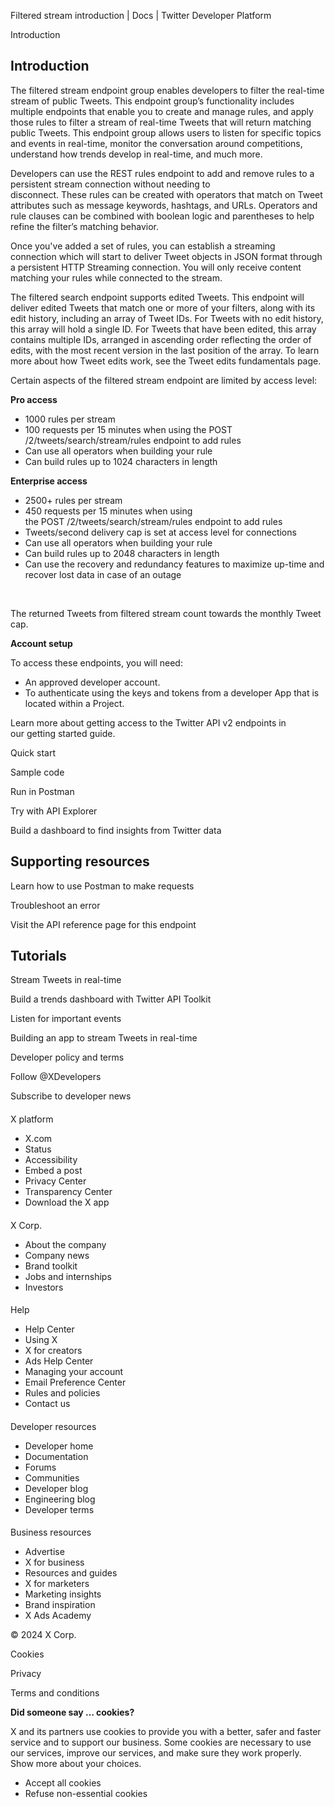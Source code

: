 



Filtered stream introduction | Docs | Twitter Developer Platform 






































































































Introduction



Introduction
------------


The filtered stream endpoint group enables developers to filter the real-time stream of public Tweets. This endpoint group’s functionality includes multiple endpoints that enable you to create and manage rules, and apply those rules to filter a stream of real-time Tweets that will return matching public Tweets. This endpoint group allows users to listen for specific topics and events in real-time, monitor the conversation around competitions, understand how trends develop in real-time, and much more.


Developers can use the REST rules endpoint to add and remove rules to a persistent stream connection without needing to disconnect. These rules can be created with operators that match on Tweet attributes such as message keywords, hashtags, and URLs. Operators and rule clauses can be combined with boolean logic and parentheses to help refine the filter’s matching behavior. 


Once you've added a set of rules, you can establish a streaming connection which will start to deliver Tweet objects in JSON format through a persistent HTTP Streaming connection. You will only receive content matching your rules while connected to the stream.


The filtered search endpoint supports edited Tweets. This endpoint will deliver edited Tweets that match one or more of your filters, along with its edit history, including an array of Tweet IDs. For Tweets with no edit history, this array will hold a single ID. For Tweets that have been edited, this array contains multiple IDs, arranged in ascending order reflecting the order of edits, with the most recent version in the last position of the array. To learn more about how Tweet edits work, see the Tweet edits fundamentals page. 


Certain aspects of the filtered stream endpoint are limited by access level:


**Pro access**


* 1000 rules per stream
* 100 requests per 15 minutes when using the POST /2/tweets/search/stream/rules endpoint to add rules
* Can use all operators when building your rule
* Can build rules up to 1024 characters in length


**Enterprise access**


* 2500+ rules per stream
* 450 requests per 15 minutes when using the POST /2/tweets/search/stream/rules endpoint to add rules
* Tweets/second delivery cap is set at access level for connections
* Can use all operators when building your rule
* Can build rules up to 2048 characters in length
* Can use the recovery and redundancy features to maximize up-time and recover lost data in case of an outage


 


The returned Tweets from filtered stream count towards the monthly Tweet cap.











**Account setup**


To access these endpoints, you will need:


* An approved developer account.
* To authenticate using the keys and tokens from a developer App that is located within a Project.


Learn more about getting access to the Twitter API v2 endpoints in our getting started guide.












Quick start


Sample code


Run in Postman


Try with API Explorer


Build a dashboard to find insights from Twitter data

















Supporting resources
--------------------






Learn how to use Postman to make requests


Troubleshoot an error


Visit the API reference page for this endpoint










Tutorials
---------






Stream Tweets in real-time


Build a trends dashboard with Twitter API Toolkit


Listen for important events


Building an app to stream Tweets in real-time

























Developer policy and terms


Follow @XDevelopers


Subscribe to developer news












#### 
 X platform


* X.com
* Status
* Accessibility
* Embed a post
* Privacy Center
* Transparency Center
* Download the X app




#### 
 X Corp.


* About the company
* Company news
* Brand toolkit
* Jobs and internships
* Investors




#### 
 Help


* Help Center
* Using X
* X for creators
* Ads Help Center
* Managing your account
* Email Preference Center
* Rules and policies
* Contact us




#### 
 Developer resources


* Developer home
* Documentation
* Forums
* Communities
* Developer blog
* Engineering blog
* Developer terms




#### 
 Business resources


* Advertise
* X for business
* Resources and guides
* X for marketers
* Marketing insights
* Brand inspiration
* X Ads Academy









 © 2024 X Corp.
 


Cookies


Privacy


Terms and conditions






















**Did someone say … cookies?**  
  


 X and its partners use cookies to provide you with a better, safer and
 faster service and to support our business. Some cookies are necessary to use
 our services, improve our services, and make sure they work properly.
 Show more about your choices.


 




* Accept all cookies
* Refuse non-essential cookies















